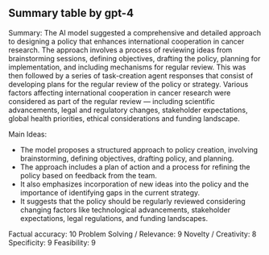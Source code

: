 ## Summary table by gpt-4
Summary: 
The AI model suggested a comprehensive and detailed approach to designing a policy that enhances international cooperation in cancer research. The approach involves a process of reviewing ideas from brainstorming sessions, defining objectives, drafting the policy, planning for implementation, and including mechanisms for regular review. This was then followed by a series of task-creation agent responses that consist of developing plans for the regular review of the policy or strategy. Various factors affecting international cooperation in cancer research were considered as part of the regular review — including scientific advancements, legal and regulatory changes, stakeholder expectations, global health priorities, ethical considerations and funding landscape.

Main Ideas: 
- The model proposes a structured approach to policy creation, involving brainstorming, defining objectives, drafting policy, and planning.
- The approach includes a plan of action and a process for refining the policy based on feedback from the team.
- It also emphasizes incorporation of new ideas into the policy and the importance of identifying gaps in the current strategy.
- It suggests that the policy should be regularly reviewed considering changing factors like technological advancements, stakeholder expectations, legal regulations, and funding landscapes.

Factual accuracy: 10
Problem Solving / Relevance: 9
Novelty / Creativity: 8
Specificity: 9
Feasibility: 9